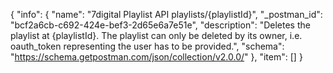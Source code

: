 {
  "info": {
    "name": "7digital Playlist API playlists/{playlistId}",
    "_postman_id": "bcf2a6cb-c692-424e-bef3-2d65e6a7e51e",
    "description": "Deletes the playlist at {playlistId}. The playlist can only be deleted by its owner, i.e. oauth_token representing the user has to be provided.",
    "schema": "https://schema.getpostman.com/json/collection/v2.0.0/"
  },
  "item": []
}